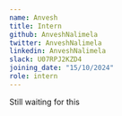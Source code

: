 ```yaml
---
name: Anvesh
title: Intern
github: AnveshNalimela
twitter: AnveshNalimela
linkedin: AnveshNalimela
slack: U07RPJ2KZD4
joining_date: "15/10/2024"
role: intern
---
```


Still waiting for this
